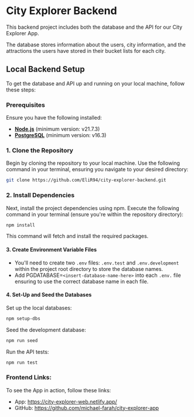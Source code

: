 # **City Explorer Backend**

This backend project includes both the database and the API for our City Explorer App. 

The database stores information about the users, city information, and the attractions the users have stored in their bucket lists for each city.

## Local Backend Setup

To get the database and API up and running on your local machine, follow these steps:

### **Prerequisites**

Ensure you have the following installed: 

- **[Node.js](https://nodejs.org/)** (minimum version: v21.7.3)
- **[PostgreSQL](https://www.postgresql.org/download/)** (minimum version: v16.3)

### 1. Clone the Repository

Begin by cloning the repository to your local machine. Use the following command in your terminal, ensuring you navigate to your desired directory:

```bash
git clone https://github.com/EliR94/city-explorer-backend.git
```

### 2. Install Dependencies

Next, install the project dependencies using npm. Execute the following command in your terminal (ensure you're within the repository directory):

```bash
npm install
```

This command will fetch and install the required packages.


#### 3. Create Environment Variable Files

- You'll need to create two `.env` files: `.env.test` and `.env.development` within the project root directory to store the database names.
- Add PGDATABASE=`<insert-database-name-here>` into each `.env.` file ensuring to use the correct database name in each file.


#### 4. Set-Up and Seed the Databases
Set up the local databases:
```bash
npm setup-dbs
```
Seed the development database:
```bash
npm run seed
```
Run the API tests:
```bash
npm run test
```

### Frontend Links:
To see the App in action, follow these links:
- App: https://city-explorer-web.netlify.app/
- GitHub: https://github.com/michael-farah/city-explorer-app